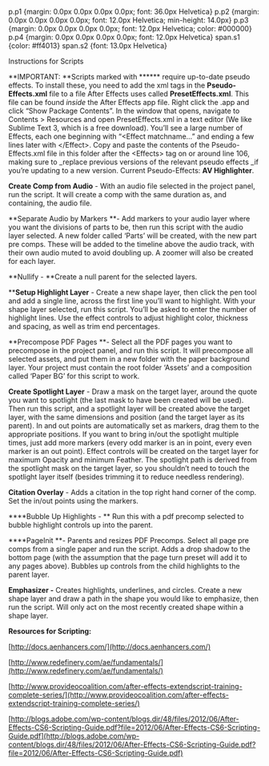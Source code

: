 p.p1 {margin: 0.0px 0.0px 0.0px 0.0px; font: 36.0px Helvetica}
p.p2 {margin: 0.0px 0.0px 0.0px 0.0px; font: 12.0px Helvetica; min-height: 14.0px}
p.p3 {margin: 0.0px 0.0px 0.0px 0.0px; font: 12.0px Helvetica; color: #000000}
p.p4 {margin: 0.0px 0.0px 0.0px 0.0px; font: 12.0px Helvetica}
span.s1 {color: #ff4013}
span.s2 {font: 13.0px Helvetica}

Instructions for Scripts

**IMPORTANT: **Scripts marked with ****** require up-to-date pseudo effects. To install these, you need to add the xml tags in the **Pseudo-Effects.xml** file to a file After Effects uses called **PresetEffects.xml**. This file can be found _inside_ the After Effects app file. Right click the .app and click “Show Package Contents”. In the window that opens, navigate to Contents &gt; Resources and open PresetEffects.xml in a text editor (We like Sublime Text 3, which is a free download). You’ll see a large number of Effects, each one beginning with “&lt;Effect matchname…” and ending a few lines later with &lt;/Effect&gt;. Copy and paste the contents of the Pseudo-Effects.xml file in this folder after the &lt;Effects&gt; tag on or around line 106, making sure to _replace previous versions of the relevant pseudo effects _if you’re updating to a new version. Current Pseudo-Effects: **AV Highlighter**.

**Create Comp from Audio** - With an audio file selected in the project panel, run the script. It will create a comp with the same duration as, and containing, the audio file.

**Separate Audio by Markers **- Add markers to your audio layer where you want the divisions of parts to be, then run this script with the audio layer selected. A new folder called ‘Parts’ will be created, with the new part pre comps. These will be added to the timeline above the audio track, with their own audio muted to avoid doubling up. A zoomer will also be created for each layer.

**Nullify - **Create a null parent for the selected layers.

****Setup Highlight Layer** - Create a new shape layer, then click the pen tool and add a single line, across the first line you’ll want to highlight. With your shape layer selected, run this script. You’ll be asked to enter the number of highlight lines. Use the effect controls to adjust highlight color, thickness and spacing, as well as trim end percentages.

**Precompose PDF Pages **- Select all the PDF pages you want to precompose in the project panel, and run this script. It will precompose all selected assets, and put them in a new folder with the paper background layer. Your project must contain the root folder ‘Assets’ and a composition called ‘Paper BG’ for this script to work.

**Create Spotlight Layer** - Draw a mask on the target layer, around the quote you want to spotlight (the last mask to have been created will be used). Then run this script, and a spotlight layer will be created above the target layer, with the same dimensions and position (and the target layer as its parent). In and out points are automatically set as markers, drag them to the appropriate positions. If you want to bring in/out the spotlight multiple times, just add more markers (every odd marker is an in point, every even marker is an out point). Effect controls will be created on the target layer for maximum Opacity and minimum Feather. The spotlight path is derived from the spotlight mask on the target layer, so you shouldn’t need to touch the spotlight layer itself (besides trimming it to reduce needless rendering).

**Citation Overlay** - Adds a citation in the top right hand corner of the comp. Set the in/out points using the markers.

****Bubble Up Highlights - ** Run this with a pdf precomp selected to bubble highlight controls up into the parent.

****PageInit **- Parents and resizes PDF Precomps. Select all page pre comps from a single paper and run the script. Adds a drop shadow to the bottom page (with the assumption that the page turn preset will add it to any pages above). Bubbles up controls from the child highlights to the parent layer.

**Emphasizer -** Creates highlights, underlines, and circles. Create a new shape layer and draw a path in the shape you would like to emphasize, then run the script. Will only act on the most recently created shape within a shape layer. 

**Resources for Scripting:**

[http://docs.aenhancers.com/](http://docs.aenhancers.com/)

[http://www.redefinery.com/ae/fundamentals/](http://www.redefinery.com/ae/fundamentals/)

[http://www.provideocoalition.com/after-effects-extendscript-training-complete-series/](http://www.provideocoalition.com/after-effects-extendscript-training-complete-series/)

[http://blogs.adobe.com/wp-content/blogs.dir/48/files/2012/06/After-Effects-CS6-Scripting-Guide.pdf?file=2012/06/After-Effects-CS6-Scripting-Guide.pdf](http://blogs.adobe.com/wp-content/blogs.dir/48/files/2012/06/After-Effects-CS6-Scripting-Guide.pdf?file=2012/06/After-Effects-CS6-Scripting-Guide.pdf)
